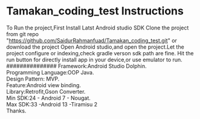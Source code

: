 # Tamakan_coding_test Instructions
To Run the project,First Install Latst Android studio SDK
Clone the project from git repo "https://github.com/SaidurRahmanfuad/Tamakan_coding_test.git" or download the project
Open Android studio,and open the project.Let the project configure or indexing,check gradle verson sdk path are fine.
Hit the run button for directly install app in your device,or use emulator to run.
###############
Framework:Android Studio Dolphin.\
Programming Language:OOP Java.\
Design Pattern: MVP.\
Feature:Android view binding.\
Library:Retrofit,Gson Converter.\
Min SDK:24 - Android 7 - Nougat.\
Max SDK:33 -Android 13 -Tiramisu 2\
Thanks.
